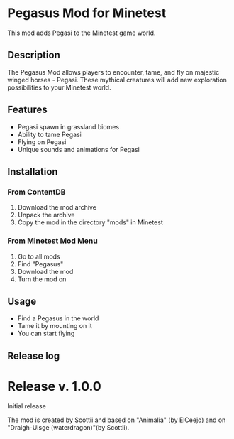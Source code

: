 # Pegasus Mod for Minetest

This mod adds Pegasi to the Minetest game world.

## Description

The Pegasus Mod allows players to encounter, tame, and fly on majestic winged horses - Pegasi. These mythical creatures will add new exploration possibilities to your Minetest world.

## Features

- Pegasi spawn in grassland biomes
- Ability to tame Pegasi
- Flying on Pegasi
- Unique sounds and animations for Pegasi

## Installation

### From ContentDB
1. Download the mod archive
2. Unpack the archive
3. Copy the mod in the directory "mods" in Minetest

### From Minetest Mod Menu
1. Go to all mods
2. Find "Pegasus"
3. Download the mod
4. Turn the mod on

## Usage

- Find a Pegasus in the world
- Tame it by mounting on it
- You can start flying

## Release log

# Release v. 1.0.0 
Initial release



The mod is created by Scottii and based on "Animalia" (by ElCeejo) and on "Draigh-Uisge (waterdragon)"(by Scottii).